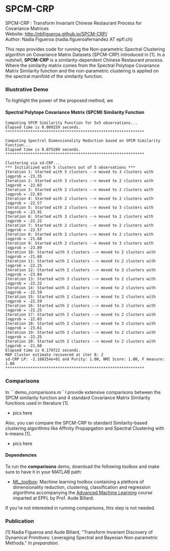 # SPCM-CRP

SPCM-CRP : Transform Invariant Chinese Restaurant Process for Covariance Matrices  
Website: http://nbfigueroa.github.io/SPCM-CRP/  
Author: Nadia Figueroa (nadia.figueroafernandez AT epfl.ch)

This repo provides code for running the Non-parametric Spectral Clustering algorithm on Covariance Matrix Datasets (SPCM-CRP) introduced in [1]. In a nutshell, **SPCM-CRP** is a similarity-dependent Chinese Restaurant process. Where the similarity matrix comes from the Spectral Polytope Covariance Matrix Similarity function and the non-parametric clustering is applied on the spectral manifold of the similarity function.

### Illustrative Demo
To highlight the power of the proposed method, we 


#### Spectral Polytope Covariance Matrix (SPCM) Similarity Function

```
Computing SPCM Similarity Function for 5x5 observations...
Elapsed time is 0.009259 seconds.
*************************************************************
```

```
Computing Spectral Dimensionality Reduction based on SPCM Similarity Function...
Elapsed time is 0.075289 seconds.
*************************************************************
```

```
Clustering via sd-CRP...
*** Initialized with 5 clusters out of 5 observations ***
Iteration 1: Started with 5 clusters --> moved to 3 clusters with logprob = -23.35
Iteration 2: Started with 3 clusters --> moved to 2 clusters with logprob = -22.03
Iteration 3: Started with 2 clusters --> moved to 2 clusters with logprob = -22.03
Iteration 4: Started with 2 clusters --> moved to 2 clusters with logprob = -22.57
Iteration 5: Started with 2 clusters --> moved to 3 clusters with logprob = -23.91
Iteration 6: Started with 3 clusters --> moved to 2 clusters with logprob = -22.22
Iteration 7: Started with 2 clusters --> moved to 2 clusters with logprob = -22.57
Iteration 8: Started with 2 clusters --> moved to 2 clusters with logprob = -21.68
Iteration 9: Started with 2 clusters --> moved to 3 clusters with logprob = -23.89
Iteration 10: Started with 3 clusters --> moved to 2 clusters with logprob = -21.68
Iteration 11: Started with 2 clusters --> moved to 2 clusters with logprob = -22.25
Iteration 12: Started with 2 clusters --> moved to 3 clusters with logprob = -23.04
Iteration 13: Started with 3 clusters --> moved to 2 clusters with logprob = -22.22
Iteration 14: Started with 2 clusters --> moved to 2 clusters with logprob = -22.59
Iteration 15: Started with 2 clusters --> moved to 2 clusters with logprob = -22.59
Iteration 16: Started with 2 clusters --> moved to 2 clusters with logprob = -22.25
Iteration 17: Started with 2 clusters --> moved to 2 clusters with logprob = -22.03
Iteration 18: Started with 2 clusters --> moved to 3 clusters with logprob = -23.61
Iteration 19: Started with 3 clusters --> moved to 2 clusters with logprob = -22.25
Iteration 20: Started with 2 clusters --> moved to 2 clusters with logprob = -21.68
Elapsed time is 0.179722 seconds.
MAP Cluster estimate recovered at iter 8: 2
sd-CRP LP: -2.168154e+01 and Purity: 1.00, NMI Score: 1.00, F measure: 1.00 
*************************************************************
```

### Comparisons
In ```demo_comparisons.m`` I provide extensive comparisons between the SPCM similarity function and 4 standard Covariance Matrix Similarity functions used in literature [1].

- pics here

Also, you can compare the SPCM-CRP to standard Similarity-based clustering algorithms like Affinity Propapgation and Spectral Clustering with k-means [1].

- pics here


#### Dependencies
To run the **comparisons** demo, download the following toolbox and make sure to have it in your MATLAB path:
- [ML_toolbox](https://github.com/epfl-lasa/ML_toolbox): Machine learning toolbox containing a plethora of dimensionality reduction, clustering, classification and regression algorithms accompanying the [Advanced Machine Learning](http://lasa.epfl.ch/teaching/lectures/ML_MSc_Advanced/index.php) course imparted at EPFL by Prof. Aude Billard.

If you're not interested in running comparisons, this step is not needed.

### Publication
[1] Nadia Figueroa and Aude Billard, "Transform Invariant Discovery of Dynamical Primitives: Leveraging Spectral and Bayesian Non-parametric Methods." *In preparation*.
